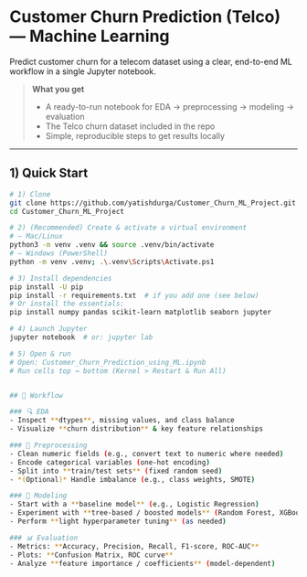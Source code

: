 # Customer Churn Prediction (Telco) — Machine Learning

Predict customer churn for a telecom dataset using a clear, end-to-end ML workflow in a single Jupyter notebook.

> **What you get**
> - A ready-to-run notebook for EDA → preprocessing → modeling → evaluation  
> - The Telco churn dataset included in the repo  
> - Simple, reproducible steps to get results locally

---

## 1) Quick Start

```bash
# 1) Clone
git clone https://github.com/yatishdurga/Customer_Churn_ML_Project.git
cd Customer_Churn_ML_Project

# 2) (Recommended) Create & activate a virtual environment
# — Mac/Linux
python3 -m venv .venv && source .venv/bin/activate
# — Windows (PowerShell)
python -m venv .venv; .\.venv\Scripts\Activate.ps1

# 3) Install dependencies
pip install -U pip
pip install -r requirements.txt  # if you add one (see below)
# Or install the essentials:
pip install numpy pandas scikit-learn matplotlib seaborn jupyter

# 4) Launch Jupyter
jupyter notebook  # or: jupyter lab

# 5) Open & run
# Open: Customer_Churn_Prediction_using_ML.ipynb
# Run cells top → bottom (Kernel > Restart & Run All)


## 📒 Workflow

### 🔍 EDA
- Inspect **dtypes**, missing values, and class balance  
- Visualize **churn distribution** & key feature relationships  

### 🧹 Preprocessing
- Clean numeric fields (e.g., convert text to numeric where needed)  
- Encode categorical variables (one-hot encoding)  
- Split into **train/test sets** (fixed random seed)  
- *(Optional)* Handle imbalance (e.g., class weights, SMOTE)  

### 🤖 Modeling
- Start with a **baseline model** (e.g., Logistic Regression)  
- Experiment with **tree-based / boosted models** (Random Forest, XGBoost)  
- Perform **light hyperparameter tuning** (as needed)  

### 📊 Evaluation
- Metrics: **Accuracy, Precision, Recall, F1-score, ROC-AUC**  
- Plots: **Confusion Matrix, ROC curve**  
- Analyze **feature importance / coefficients** (model-dependent)  
